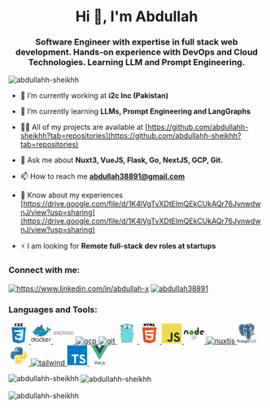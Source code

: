<h1 align="center">Hi 👋, I'm Abdullah</h1>
<h3 align="center">Software Engineer with expertise in full stack web development. Hands-on experience with DevOps and Cloud Technologies. Learning LLM and Prompt Engineering.</h3>

<p align="left"> <img src="https://komarev.com/ghpvc/?username=abdullahh-sheikhh&label=Profile%20views&color=0e75b6&style=flat" alt="abdullahh-sheikhh" /> </p>

- 🔭 I’m currently working at **i2c Inc (Pakistan)**

- 🌱 I’m currently learning **LLMs, Prompt Engineering and LangGraphs**

- 👨‍💻 All of my projects are available at [https://github.com/abdullahh-sheikhh?tab=repositories](https://github.com/abdullahh-sheikhh?tab=repositories)

- 💬 Ask me about **Nuxt3, VueJS, Flask, Go, NextJS, GCP, Git.**

- 📫 How to reach me **abdullah38891@gmail.com**

- 📄 Know about my experiences [https://drive.google.com/file/d/1K4lVgTvXDtElmQEkCUkAQr76JynwdwnJ/view?usp=sharing](https://drive.google.com/file/d/1K4lVgTvXDtElmQEkCUkAQr76JynwdwnJ/view?usp=sharing)

- ⚡ I am looking for **Remote full-stack dev roles at startups**

<h3 align="left">Connect with me:</h3>
<p align="left">
<a href="https://linkedin.com/in/https://www.linkedin.com/in/abdullah-x" target="blank"><img align="center" src="https://raw.githubusercontent.com/rahuldkjain/github-profile-readme-generator/master/src/images/icons/Social/linked-in-alt.svg" alt="https://www.linkedin.com/in/abdullah-x" height="30" width="40" /></a>
<a href="https://www.leetcode.com/abdullah38891" target="blank"><img align="center" src="https://raw.githubusercontent.com/rahuldkjain/github-profile-readme-generator/master/src/images/icons/Social/leet-code.svg" alt="abdullah38891" height="30" width="40" /></a>
</p>

<h3 align="left">Languages and Tools:</h3>
<p align="left"> <a href="https://www.w3schools.com/css/" target="_blank" rel="noreferrer"> <img src="https://raw.githubusercontent.com/devicons/devicon/master/icons/css3/css3-original-wordmark.svg" alt="css3" width="40" height="40"/> </a> <a href="https://www.docker.com/" target="_blank" rel="noreferrer"> <img src="https://raw.githubusercontent.com/devicons/devicon/master/icons/docker/docker-original-wordmark.svg" alt="docker" width="40" height="40"/> </a> <a href="https://expressjs.com" target="_blank" rel="noreferrer"> <img src="https://raw.githubusercontent.com/devicons/devicon/master/icons/express/express-original-wordmark.svg" alt="express" width="40" height="40"/> </a> <a href="https://cloud.google.com" target="_blank" rel="noreferrer"> <img src="https://www.vectorlogo.zone/logos/google_cloud/google_cloud-icon.svg" alt="gcp" width="40" height="40"/> </a> <a href="https://git-scm.com/" target="_blank" rel="noreferrer"> <img src="https://www.vectorlogo.zone/logos/git-scm/git-scm-icon.svg" alt="git" width="40" height="40"/> </a> <a href="https://golang.org" target="_blank" rel="noreferrer"> <img src="https://raw.githubusercontent.com/devicons/devicon/master/icons/go/go-original.svg" alt="go" width="40" height="40"/> </a> <a href="https://www.w3.org/html/" target="_blank" rel="noreferrer"> <img src="https://raw.githubusercontent.com/devicons/devicon/master/icons/html5/html5-original-wordmark.svg" alt="html5" width="40" height="40"/> </a> <a href="https://developer.mozilla.org/en-US/docs/Web/JavaScript" target="_blank" rel="noreferrer"> <img src="https://raw.githubusercontent.com/devicons/devicon/master/icons/javascript/javascript-original.svg" alt="javascript" width="40" height="40"/> </a> <a href="https://nodejs.org" target="_blank" rel="noreferrer"> <img src="https://raw.githubusercontent.com/devicons/devicon/master/icons/nodejs/nodejs-original-wordmark.svg" alt="nodejs" width="40" height="40"/> </a> <a href="https://nuxtjs.org/" target="_blank" rel="noreferrer"> <img src="https://www.vectorlogo.zone/logos/nuxtjs/nuxtjs-icon.svg" alt="nuxtjs" width="40" height="40"/> </a> <a href="https://www.postgresql.org" target="_blank" rel="noreferrer"> <img src="https://raw.githubusercontent.com/devicons/devicon/master/icons/postgresql/postgresql-original-wordmark.svg" alt="postgresql" width="40" height="40"/> </a> <a href="https://www.python.org" target="_blank" rel="noreferrer"> <img src="https://raw.githubusercontent.com/devicons/devicon/master/icons/python/python-original.svg" alt="python" width="40" height="40"/> </a> <a href="https://tailwindcss.com/" target="_blank" rel="noreferrer"> <img src="https://www.vectorlogo.zone/logos/tailwindcss/tailwindcss-icon.svg" alt="tailwind" width="40" height="40"/> </a> <a href="https://www.typescriptlang.org/" target="_blank" rel="noreferrer"> <img src="https://raw.githubusercontent.com/devicons/devicon/master/icons/typescript/typescript-original.svg" alt="typescript" width="40" height="40"/> </a> <a href="https://vuejs.org/" target="_blank" rel="noreferrer"> <img src="https://raw.githubusercontent.com/devicons/devicon/master/icons/vuejs/vuejs-original-wordmark.svg" alt="vuejs" width="40" height="40"/> </a> </p>

<p><img align="left" src="https://github-readme-stats.vercel.app/api/top-langs?username=abdullahh-sheikhh&show_icons=true&locale=en&layout=compact" alt="abdullahh-sheikhh" /></p>

<p>&nbsp;<img align="center" src="https://github-readme-stats.vercel.app/api?username=abdullahh-sheikhh&show_icons=true&locale=en" alt="abdullahh-sheikhh" /></p>

<p><img align="center" src="https://github-readme-streak-stats.herokuapp.com/?user=abdullahh-sheikhh&" alt="abdullahh-sheikhh" /></p>

